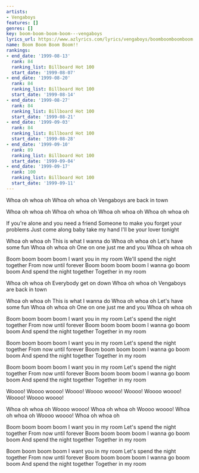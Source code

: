 ```yaml
---
artists:
- Vengaboys
features: []
genres: []
key: boom-boom-boom-boom---vengaboys
lyrics_url: https://www.azlyrics.com/lyrics/vengaboys/boomboomboomboom.html
name: Boom Boom Boom Boom!!
rankings:
- end_date: '1999-08-13'
  rank: 84
  ranking_list: Billboard Hot 100
  start_date: '1999-08-07'
- end_date: '1999-08-20'
  rank: 84
  ranking_list: Billboard Hot 100
  start_date: '1999-08-14'
- end_date: '1999-08-27'
  rank: 84
  ranking_list: Billboard Hot 100
  start_date: '1999-08-21'
- end_date: '1999-09-03'
  rank: 84
  ranking_list: Billboard Hot 100
  start_date: '1999-08-28'
- end_date: '1999-09-10'
  rank: 89
  ranking_list: Billboard Hot 100
  start_date: '1999-09-04'
- end_date: '1999-09-17'
  rank: 100
  ranking_list: Billboard Hot 100
  start_date: '1999-09-11'
---
```


Whoa oh whoa oh
Whoa oh whoa oh
Vengaboys are back in town

Whoa oh whoa oh
Whoa oh whoa oh
Whoa oh whoa oh
Whoa oh whoa oh

If you're alone and you need a friend
Someone to make you forget your problems
Just come along baby take my hand
I'll be your lover tonight

Whoa oh whoa oh
This is what I wanna do
Whoa oh whoa oh
Let's have some fun
Whoa oh whoa oh
One on one just me and you
Whoa oh whoa oh

Boom boom boom boom
I want you in my room
We'll spend the night together
From now until forever
Boom boom boom boom
I wanna go boom boom
And spend the night together
Together in my room

Whoa oh whoa oh
Everybody get on down
Whoa oh whoa oh
Vengaboys are back in town

Whoa oh whoa oh
This is what I wanna do
Whoa oh whoa oh
Let's have some fun
Whoa oh whoa oh
One on one just me and you
Whoa oh whoa oh

Boom boom boom boom
I want you in my room
Let's spend the night together
From now until forever
Boom boom boom boom
I wanna go boom boom
And spend the night together
Together in my room

Boom boom boom boom
I want you in my room
Let's spend the night together
From now until forever
Boom boom boom boom
I wanna go boom boom
And spend the night together
Together in my room

Boom boom boom boom
I want you in my room
Let's spend the night together
From now until forever
Boom boom boom boom
I wanna go boom boom
And spend the night together
Together in my room

Woooo!
Woooo woooo!
Woooo!
Woooo woooo!
Woooo!
Woooo woooo!
Woooo!
Woooo woooo!

Whoa oh whoa oh
Woooo woooo!
Whoa oh whoa oh
Woooo woooo!
Whoa oh whoa oh
Woooo woooo!
Whoa oh whoa oh

Boom boom boom boom
I want you in my room
Let's spend the night together
From now until forever
Boom boom boom boom
I wanna go boom boom
And spend the night together
Together in my room

Boom boom boom boom
I want you in my room
Let's spend the night together
From now until forever
Boom boom boom boom
I wanna go boom boom
And spend the night together
Together in my room




